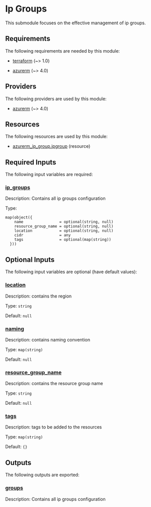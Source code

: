 # Ip Groups

This submodule focuses on the effective management of ip groups.

<!-- BEGIN_TF_DOCS -->
## Requirements

The following requirements are needed by this module:

- <a name="requirement_terraform"></a> [terraform](#requirement\_terraform) (~> 1.0)

- <a name="requirement_azurerm"></a> [azurerm](#requirement\_azurerm) (~> 4.0)

## Providers

The following providers are used by this module:

- <a name="provider_azurerm"></a> [azurerm](#provider\_azurerm) (~> 4.0)

## Resources

The following resources are used by this module:

- [azurerm_ip_group.ipgroup](https://registry.terraform.io/providers/hashicorp/azurerm/latest/docs/resources/ip_group) (resource)

## Required Inputs

The following input variables are required:

### <a name="input_ip_groups"></a> [ip\_groups](#input\_ip\_groups)

Description: Contains all ip groups configuration

Type:

```hcl
map(object({
    name                = optional(string, null)
    resource_group_name = optional(string, null)
    location            = optional(string, null)
    cidr                = any
    tags                = optional(map(string))
  }))
```

## Optional Inputs

The following input variables are optional (have default values):

### <a name="input_location"></a> [location](#input\_location)

Description: contains the region

Type: `string`

Default: `null`

### <a name="input_naming"></a> [naming](#input\_naming)

Description: contains naming convention

Type: `map(string)`

Default: `null`

### <a name="input_resource_group_name"></a> [resource\_group\_name](#input\_resource\_group\_name)

Description: contains the resource group name

Type: `string`

Default: `null`

### <a name="input_tags"></a> [tags](#input\_tags)

Description: tags to be added to the resources

Type: `map(string)`

Default: `{}`

## Outputs

The following outputs are exported:

### <a name="output_groups"></a> [groups](#output\_groups)

Description: Contains all ip groups configuration
<!-- END_TF_DOCS -->

